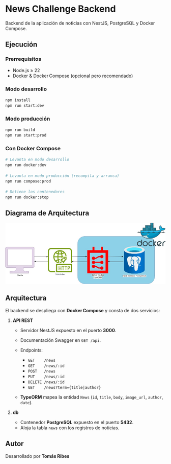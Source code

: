 # News Challenge Backend

Backend de la aplicación de noticias con NestJS, PostgreSQL y Docker Compose.


## Ejecución

### Prerrequisitos

- Node.js ≥ 22
- Docker & Docker Compose (opcional pero recomendado)

### Modo desarrollo

```bash
npm install
npm run start:dev
````

### Modo producción

```bash
npm run build
npm run start:prod
```

### Con Docker Compose

```bash
# Levanta en modo desarrollo
npm run docker:dev

# Levanta en modo producción (recompila y arranca)
npm run compose:prod

# Detiene los contenedores
npm run docker:stop
```

## Diagrama de Arquitectura

![Diagrama de Arquitectura](./public/Challenge.jpg)

## Arquitectura

El backend se despliega con **Docker Compose** y consta de dos servicios:

1. **API REST**

   * Servidor NestJS expuesto en el puerto **3000**.
   * Documentación Swagger en `GET /api`.
   * Endpoints:

     * `GET    /news`
     * `GET    /news/:id`
     * `POST   /news`
     * `PUT    /news/:id`
     * `DELETE /news/:id`
     * `GET    /news?term={title|author}`
   * **TypeORM** mapea la entidad `News` (`id`, `title`, `body`, `image_url`, `author`, `date`).

2. **db**

   * Contenedor **PostgreSQL** expuesto en el puerto **5432**.
   * Aloja la tabla `news` con los registros de noticias.

## Autor

Desarrollado por **Tomás Ribes**
